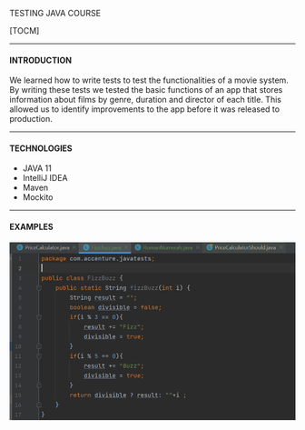 TESTING JAVA COURSE

[TOCM]


                
----
#### INTRODUCTION
We learned how to write tests to test the functionalities of a movie system. By writing these tests we tested the basic functions of an app that stores information about films by genre, duration and director of each title. This allowed us to identify improvements to the app before it was released to production.
                
----

#### TECHNOLOGIES
- JAVA 11
- IntelliJ IDEA 
- Maven
- Mockito


                
----
#### EXAMPLES
<img src="/images/ejercicio1.PNG" alt="Example1"/>
